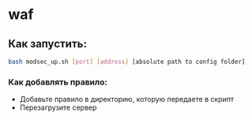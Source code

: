 # waf

## Как запустить:

```bash
bash modsec_up.sh [port] [address] [absolute path to config folder]
```

### Как добавлять правило:

 - Добавьте правило в директорию, которую передаете в скрипт
 - Перезагрузите сервер